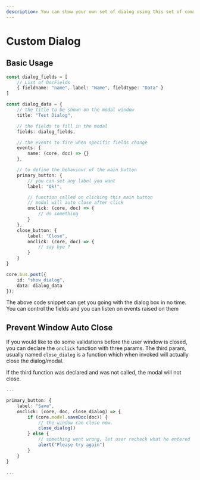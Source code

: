 ```yaml
---
description: You can show your own set of dialog using this set of commands.
---
```


# Custom Dialog

## Basic Usage

```typescript
const dialog_fields = [
    // List of DocFields
    { fieldname: "name", label: "Name", fieldtype: "Data" }
]

const dialog_data = {
    // the title to be shown on the modal window
    title: "Test Dialog",

    // the fields to fill in the modal
    fields: dialog_fields,

    // the events to fire when specific fields change
    events: {
        name: (core, doc) => {}
    },

    // to define the behaviour of the main button
    primary_button: {
        // you can set any label you want
        label: "Ok!",

        // function called on clicking this main button
        // modal will auto close after click
        onclick: (core, doc) => {
            // do something
        }
    },
    close_button: {
        label: "Close",
        onclick: (core, doc) => {
            // say bye ?
        }
    }
}

core.bus.post({
    id: "show_dialog",
    data: dialog_data
});
```

The above code snippet can get you going with the dialog box in no time. You can control the fields and you can listen on events raised on them

## Prevent Window Auto Close

If you would like to do some validations before the user window is closed, you can declare the `onclick` function with three params. The third param, usually named `close_dialog` is a function which when invoked will actually close the dialog/modal.

If the third function was declared and was not called, the modal will not close.

```typescript
...

primary_button: {
    label: "Save",
    onclick: (core, doc, close_dialog) => {
        if (core.model.saveDoc(doc)) {
            // the window can close now.
            close_dialog()
        } else {
            // something went wrong, let user recheck what he entered
            alert("Please try again")
        }
    }
}

...
```

